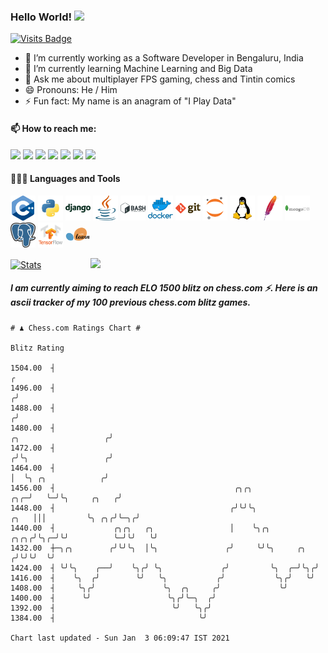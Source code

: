   ### Hello World!  <img src="https://github.com/sciencepal/sciencepal/blob/master/assets/Hi.gif" width="29px">
  [![Visits Badge](https://badges.pufler.dev/visits/sciencepal/sciencepal)](https://badges.pufler.dev/visits/sciencepal/sciencepal)
  
  - 🔭 I’m currently working as a Software Developer in Bengaluru, India
  - 🌱 I’m currently learning Machine Learning and Big Data
  - 💬 Ask me about multiplayer FPS gaming, chess and Tintin comics
  - 😄 Pronouns: He / Him
  - ⚡ Fun fact: My name is an anagram of "I Play Data"
  
  #### 📫 How to reach me:   
  [<img src="https://upload.wikimedia.org/wikipedia/commons/8/83/Steam_icon_logo.svg" width="3.5%"/>](https://steamcommunity.com/id/mongocds/)
  [<img src="https://github.com/sciencepal/sciencepal/blob/master/assets/discord-round.svg" width="3.5%"/>](https://discord.gg/MnUUbHe)
  [<img src="https://img.icons8.com/color/48/000000/twitter.png" width="3.5%"/>](https://twitter.com/sciencepal)
  [<img src="https://img.icons8.com/color/48/000000/linkedin.png" width="3.5%"/>](https://www.linkedin.com/in/adityapal1/)
  [<img src="https://img.icons8.com/fluent/48/000000/facebook-new.png" width="3.5%"/>](https://www.facebook.com/sciencepal/)
  [<img src="https://img.icons8.com/fluent/48/000000/instagram-new.png" width="3.5%"/>](https://www.instagram.com/aditya_sciencepal/)
  <a href="mailto:aditya.pal.science@gmail.com"> <img src="https://img.icons8.com/fluent/48/000000/gmail.png" width="3.5%"/> </a>
  
  #### 👨🏻‍💻 Languages and Tools <br />
  <code><img height="40" src="https://raw.githubusercontent.com/github/explore/80688e429a7d4ef2fca1e82350fe8e3517d3494d/topics/cpp/cpp.png"></code>
  <code><img height="40" src="https://raw.githubusercontent.com/github/explore/80688e429a7d4ef2fca1e82350fe8e3517d3494d/topics/python/python.png"></code>
  <code><img height="40" src="https://raw.githubusercontent.com/github/explore/80688e429a7d4ef2fca1e82350fe8e3517d3494d/topics/django/django.png"></code>
  <code><img height="40" src="https://raw.githubusercontent.com/github/explore/80688e429a7d4ef2fca1e82350fe8e3517d3494d/topics/java/java.png"></code>
  <code><img height="40" src="https://raw.githubusercontent.com/github/explore/80688e429a7d4ef2fca1e82350fe8e3517d3494d/topics/bash/bash.png"></code>
  <code><img height="40" src="https://raw.githubusercontent.com/github/explore/80688e429a7d4ef2fca1e82350fe8e3517d3494d/topics/docker/docker.png"></code>
  <code><img height="40" src="https://raw.githubusercontent.com/github/explore/80688e429a7d4ef2fca1e82350fe8e3517d3494d/topics/git/git.png"></code>
  <code><img height="40" src="https://raw.githubusercontent.com/github/explore/80688e429a7d4ef2fca1e82350fe8e3517d3494d/topics/jupyter-notebook/jupyter-notebook.png"></code>
  <code><img height="40" src="https://raw.githubusercontent.com/github/explore/80688e429a7d4ef2fca1e82350fe8e3517d3494d/topics/linux/linux.png"></code>
  <code><img height="40" src="https://raw.githubusercontent.com/github/explore/80688e429a7d4ef2fca1e82350fe8e3517d3494d/topics/maven/maven.png"></code>
  <code><img height="40" src="https://raw.githubusercontent.com/github/explore/80688e429a7d4ef2fca1e82350fe8e3517d3494d/topics/mongodb/mongodb.png"></code>
  <code><img height="40" src="https://raw.githubusercontent.com/github/explore/80688e429a7d4ef2fca1e82350fe8e3517d3494d/topics/postgresql/postgresql.png"></code>
  <code><img height="40" src="https://raw.githubusercontent.com/github/explore/80688e429a7d4ef2fca1e82350fe8e3517d3494d/topics/tensorflow/tensorflow.png"></code>
  <code><img height="40" src="https://raw.githubusercontent.com/github/explore/80688e429a7d4ef2fca1e82350fe8e3517d3494d/topics/scikit-learn/scikit-learn.png"></code>
  
  [![Stats](https://github-readme-stats.vercel.app/api?username=sciencepal&show_icons=true&theme=radical)](https://github-readme-stats.vercel.app/api?username=sciencepal&show_icons=true&theme=radical)&nbsp; &nbsp; &nbsp; &nbsp; &nbsp; &nbsp; &nbsp; &nbsp; &nbsp; &nbsp; <img src="https://github.com/sciencepal/sciencepal/blob/master/assets/saved.gif" width="195">
  
  ##### I am currently aiming to reach ELO 1500 blitz on chess.com ⚡. Here is an ascii tracker of my 100 previous chess.com blitz games.

  ```
  # ♟︎ Chess.com Ratings Chart #
  
  Blitz Rating

 1504.00  ┤                                                                                                  ╭
 1496.00  ┤                                                                                                 ╭╯
 1488.00  ┤                                                                                                ╭╯
 1480.00  ┤                                                                          ╭╮                   ╭╯
 1472.00  ┤                                                                         ╭╯╰╮                 ╭╯
 1464.00  ┤                                                                         │  ╰╮ ╭╮            ╭╯
 1456.00  ┤                                        ╭╮╭╮                         ╭╮╭─╯   ╰─╯╰╮     ╭╮   ╭╯
 1448.00  ┤                                       ╭╯╰╯╰╮                   ╭╮   │││         ╰╮ ╭╮╭╯╰─╮╭╯
 1440.00  ┤             ╭╮╭╮   ╭╮                 │    ╰╮╭╮           ╭╮╭╮╭╯╰╮╭─╯╰╯          ╰─╯╰╯   ╰╯
 1432.00  ┼─╮╭╮        ╭╯╰╯╰╮  │╰╮               ╭╯     ╰╯╰╮     ╭╮  ╭╯╰╯╰╯  ╰╯
 1424.00  ┤ ╰╯╰╮    ╭──╯    ╰╮╭╯ ╰╮             ╭╯         ╰╮  ╭─╯╰╮╭╯
 1416.00  ┤    ╰╮  ╭╯        ╰╯   ╰╮           ╭╯           ╰╮╭╯   ╰╯
 1408.00  ┤     ╰╮╭╯               ╰╮  ╭╮     ╭╯             ╰╯
 1400.00  ┤      ╰╯                 ╰╮╭╯╰─╮  ╭╯
 1392.00  ┤                          ╰╯   ╰╮╭╯
 1384.00  ┤                                ╰╯

Chart last updated - Sun Jan  3 06:09:47 IST 2021  
  ```
  

